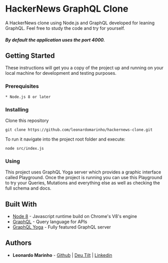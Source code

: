 # HackerNews GraphQL Clone

A HackerNews clone using Node.js and GraphQL developed for leaning GraphQL. Feel free to study the code and try for yourself. 

##### By default the application uses the port 4000.


## Getting Started

These instructions will get you a copy of the project up and running on your local machine for development and testing purposes.

### Prerequisites

```
* Node.js 8 or later
```

### Installing

Clone this repository

```
git clone https://github.com/leonardomarinho/hackernews-clone.git
```

To run it navigate into the project root folder and execute:

```
node src/index.js
```

### Using

This project uses GraphQL Yoga server which provides a graphic interface called Playground. Once the project is running you can use this Playground to try your Queries, Mutations and everything else as well as checking the full schema and docs.


## Built With

* [Node 8](https://nodejs.org/en/) - Javascript runtime build on Chrome's V8's engine 
* [GraphQL](https://graphql.org/) - Query language for APIs
* [GraphQL Yoga](https://github.com/prisma/graphql-yoga) - Fully featured GraphQL server

## Authors

* **Leonardo Marinho** - [Github](https://github.com/leonardomarinho) | [Deu Tilt](http://deutilt.com.br) | [Linkedin](http://linkedin.com/in/leonardomarinho)
